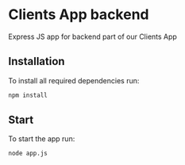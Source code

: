 # Clients App backend

Express JS app for backend part of our Clients App

## Installation

To install all required dependencies run:

```bash
npm install
```

## Start
To start the app run:

```bash
node app.js
```